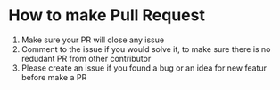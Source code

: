 # How to make Pull Request
1. Make sure your PR will close any issue
2. Comment to the issue if you would solve it, to make sure there is no redudant PR from other contributor
3. Please create an issue if you found a bug or an idea for new featur before make a PR
